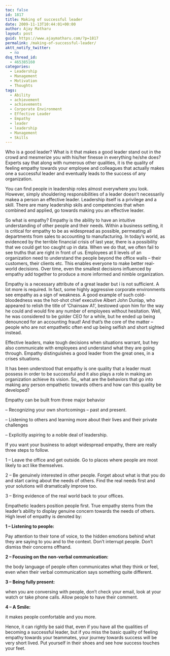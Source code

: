 ```yaml
---
toc: false
id: 1817
title: Making of successful leader
date: 2009-11-13T10:44:01+00:00
author: Ajay Matharu
layout: post
guid: https://www.ajaymatharu.com/?p=1817
permalink: /making-of-successful-leader/
aktt_notify_twitter:
  - no
dsq_thread_id:
  - 465385160
categories:
  - Leadership
  - Management
  - Motivation
  - Thoughts
tags:
  - Ability
  - achievement
  - achievements
  - Corporate Environment
  - Effective Leader
  - Empathy
  - leader
  - leadership
  - Management
  - Skills
---
```

Who is a good leader? What is it that makes a good leader stand out in the crowd and mesmerize you with his/her finesse in everything he/she does? Experts say that along with numerous other qualities, it is the quality of feeling empathy towards your employee and colleagues that actually makes one a successful leader and eventually leads to the success of any organization.

You can find people in leadership roles almost everywhere you look. However, simply shouldering responsibilities of a leader doesn&#8217;t necessarily makea a person an effective leader. Leadership itself is a privilege and a skill. There are many leadership skils and competencies that when combined and applied, go towards making you an effective leader.

So what is empathy? Empathy is the ability to have an intuitive understanding of other people and their needs. Within a business setting, it is critical for empathy to be as widespread as possible, permeating all departments from sales to accounting to manufacturing. In today&#8217;s world, as evidenced by the terrible financial crisis of last year, there is a possibility that we could get too caught up in data. When we do that, we often fail to see truths that are right in front of us. Employees at ll levels of an organization need to understand the people beyond the office walls &#8211; their customers, their clients etc. This enables everyone to make better real-world decisions. Over time, even the smallest decisions influenced by empathy add together to produce a more informed and nimble organization.

Empathy is a necessary attribute of a great leader but i is not sufficient. A lot more is required. In fact, some highly aggressive corporate environments see empathy as a sign of weakness. A good example of such cold-bloodedness was the hot-shot chief executive Albert John Dunlap, who appeared to relish the title of &#8216;Chainsaw A1&#8217;, bestowed upon him for the way he could and would fire any number of employees without hesitation. Well, he was considered to be golder CEO for a while, but he ended up being denounced for an accounting fraud! And that&#8217;s the core of the matter &#8211; people who are not empathetic often end up being selfish and short sighted instead.

Effective leaders, make tough decisions when situations warrant, but hey also communicate with employees and understand what they are going through. Empathy distinguishes a good leader from the great ones, in a crises situations.

It has been understood that empathy is one quality that a leader must possess in order to be successful and it also plays a role in making an organization achieve its vision. So,, what are the behaviors that go into making any person empathetic towards others and how can this quality be developed?

Empathy can be built from three major behavior
  
&#8211; Recognizing your own shortcomings &#8211; past and present.
  
&#8211; Listening to others and learning more about their lives and their private challenges
  
&#8211; Explicitly aspiring to a noble deal of leadership.

If you want your business to adopt widespread empathy, there are really three steps to follow.
  
1 &#8211; Leave the office and get outside. Go to places where people are most likely to act like themselves.
  
2 &#8211; Be genuinely interested in other people. Forget about what is that you do and start caring about the needs of others. Find the real needs first and your solutions will dramatically improve too.
  
3 &#8211; Bring evidence of the real world back to your offices.

Empathetic leaders position people first. True empathy stems from the leader&#8217;s ability to display genuine concern towards the needs of others. High level of empathy is denoted by:
  
**1 &#8211; Listening to people:**
  
Pay attention to their tone of voice, to the hidden emotions behind what they are saying to you and to the context. Don&#8217;t interrupt people. Don&#8217;t dismiss their concerns offhand.

**2 &#8211; Focusing on the non-verbal communication:**
  
the body language of people often communicates what they think or feel, even when their verbal communication says something quite different.

**3 &#8211; Being fully present:**
  
when you are conversing with people, don&#8217;t check your email, look at your watch or take phone calls. Allow people to have their comment.

**4 &#8211; A Smile:**
  
it makes people comfortable and you more.

Hence, it can rightly be said that, even if you have all the qualities of becoming a successful leader, but if you miss the basic quality of feeling empathy towards your teammates, your journey towards success will be very short lived. Put yourself in their shoes and see how success touches your feet.
